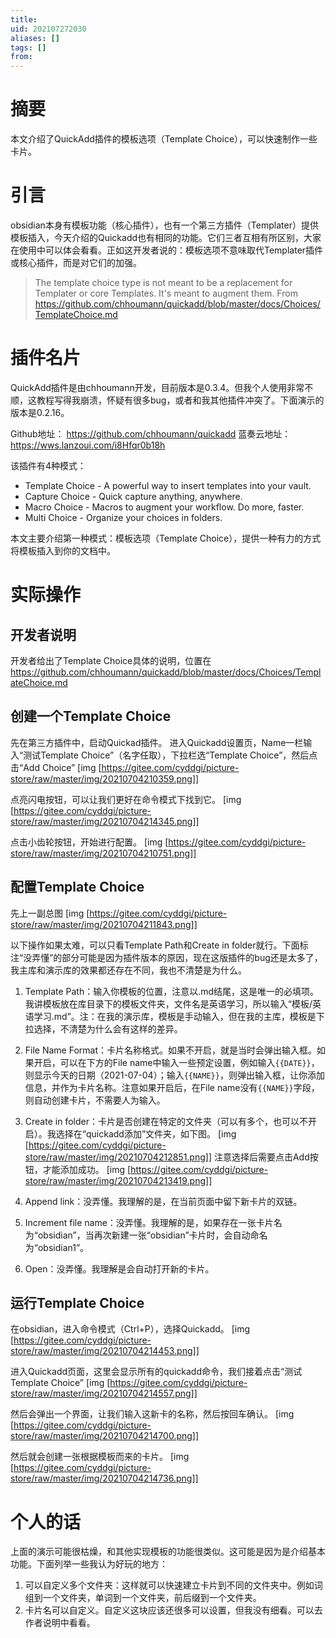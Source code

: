 ```yaml
---
title: 
uid: 202107272030
aliases: []
tags: []
from: 
---
```

# 摘要
本文介绍了QuickAdd插件的模板选项（Template Choice），可以快速制作一些卡片。

# 引言
obsidian本身有模板功能（核心插件），也有一个第三方插件（Templater）提供模板插入，今天介绍的Quickadd也有相同的功能。它们三者互相有所区别，大家在使用中可以体会看看。正如这开发者说的：模板选项不意味取代Templater插件或核心插件，而是对它们的加强。
> The template choice type is not meant to be a replacement for Templater or core Templates. It's meant to augment them. From https://github.com/chhoumann/quickadd/blob/master/docs/Choices/TemplateChoice.md 

# 插件名片
QuickAdd插件是由chhoumann开发，目前版本是0.3.4。但我个人使用非常不顺，这教程写得我崩溃，怀疑有很多bug，或者和我其他插件冲突了。下面演示的版本是0.2.16。

Github地址： https://github.com/chhoumann/quickadd
蓝奏云地址： https://wws.lanzoui.com/i8Hfqr0b18h

该插件有4种模式：
- Template Choice - A powerful way to insert templates into your vault.
- Capture Choice - Quick capture anything, anywhere.
- Macro Choice - Macros to augment your workflow. Do more, faster.
- Multi Choice - Organize your choices in folders.

本文主要介绍第一种模式：模板选项（Template Choice），提供一种有力的方式将模板插入到你的文档中。



# 实际操作
## 开发者说明
开发者给出了Template Choice具体的说明，位置在 https://github.com/chhoumann/quickadd/blob/master/docs/Choices/TemplateChoice.md

## 创建一个Template Choice
先在第三方插件中，启动Quickad插件。
进入Quickadd设置页，Name一栏输入“测试Template Choice”（名字任取），下拉栏选“Template Choice”，然后点击“Add Choice”
[img [https://gitee.com/cyddgi/picture-store/raw/master/img/20210704210359.png]]

点亮闪电按钮，可以让我们更好在命令模式下找到它。
[img [https://gitee.com/cyddgi/picture-store/raw/master/img/20210704214345.png]]


点击小齿轮按钮，开始进行配置。
[img [https://gitee.com/cyddgi/picture-store/raw/master/img/20210704210751.png]]

## 配置Template Choice

先上一副总图
[img [https://gitee.com/cyddgi/picture-store/raw/master/img/20210704211843.png]]

以下操作如果太难，可以只看Template Path和Create in folder就行。下面标注“没弄懂”的部分可能是因为插件版本的原因，现在这版插件的bug还是太多了，我主库和演示库的效果都还存在不同，我也不清楚是为什么。

1. Template Path：输入你模板的位置，注意以.md结尾，这是唯一的必填项。我讲模板放在库目录下的模板文件夹，文件名是英语学习，所以输入“模板/英语学习.md”。注：在我的演示库，模板是手动输入，但在我的主库，模板是下拉选择，不清楚为什么会有这样的差异。
2. File Name Format：卡片名称格式。如果不开启，就是当时会弹出输入框。如果开启，可以在下方的File name中输入一些预定设置，例如输入`{{DATE}}`，则显示今天的日期（2021-07-04）；输入`{{NAME}}`，则弹出输入框，让你添加信息，并作为卡片名称。注意如果开启后，在File name没有`{{NAME}}`字段，则自动创建卡片，不需要人为输入。
3. Create in folder：卡片是否创建在特定的文件夹（可以有多个，也可以不开启）。我选择在“quickadd添加”文件夹，如下图。
[img [https://gitee.com/cyddgi/picture-store/raw/master/img/20210704212851.png]]
注意选择后需要点击Add按钮，才能添加成功。
[img [https://gitee.com/cyddgi/picture-store/raw/master/img/20210704213419.png]]


4. Append link：没弄懂。我理解的是，在当前页面中留下新卡片的双链。
5. Increment file name：没弄懂。我理解的是，如果存在一张卡片名为“obsidian”，当再次新建一张“obsidian”卡片时，会自动命名为“obsidian1”。
6. Open：没弄懂。我理解是会自动打开新的卡片。

## 运行Template Choice

在obsidian，进入命令模式（Ctrl+P），选择Quickadd。
[img [https://gitee.com/cyddgi/picture-store/raw/master/img/20210704214453.png]]

进入Quickadd页面，这里会显示所有的quickadd命令，我们接着点击“测试Template Choice”
[img [https://gitee.com/cyddgi/picture-store/raw/master/img/20210704214557.png]]

然后会弹出一个界面，让我们输入这新卡的名称，然后按回车确认。
[img [https://gitee.com/cyddgi/picture-store/raw/master/img/20210704214700.png]]

然后就会创建一张根据模板而来的卡片。
[img [https://gitee.com/cyddgi/picture-store/raw/master/img/20210704214736.png]]

# 个人的话
上面的演示可能很枯燥，和其他实现模板的功能很类似。这可能是因为是介绍基本功能。下面列举一些我认为好玩的地方：
1. 可以自定义多个文件夹：这样就可以快速建立卡片到不同的文件夹中。例如词组到一个文件夹，单词到一个文件夹，前后缀到一个文件夹。
2. 卡片名可以自定义。自定义这块应该还很多可以设置，但我没有细看。可以去作者说明中看看。

